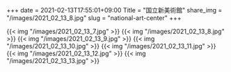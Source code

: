 +++
date  = 2021-02-13T17:55:01+09:00
Title = "国立新美術館"
share_img = "/images/2021_02_13_8.jpg"
slug = "national-art-center"
+++

{{< img "/images/2021_02_13_7.jpg" >}}
{{< img "/images/2021_02_13_8.jpg" >}}
{{< img "/images/2021_02_13_9.jpg" >}}
{{< img "/images/2021_02_13_10.jpg" >}}
{{< img "/images/2021_02_13_11.jpg" >}}
{{< img "/images/2021_02_13_12.jpg" >}}
{{< img "/images/2021_02_13_13.jpg" >}}